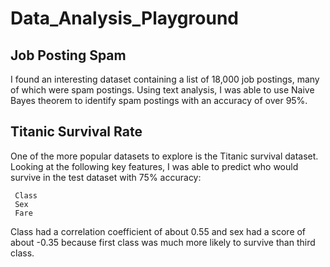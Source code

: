 # Data_Analysis_Playground

## Job Posting Spam

I found an interesting dataset containing a list of 18,000 job postings, many of which were spam postings. Using text analysis, I was able to use Naive Bayes theorem to identify spam postings with an accuracy of over 95%.

## Titanic Survival Rate

One of the more popular datasets to explore is the Titanic survival dataset. Looking at the following key features, I was able to predict who would survive in the test dataset with 75% accuracy:
  ```
   Class
   Sex
   Fare
  ```
  
Class had a correlation coefficient of about 0.55 and sex had a score of about -0.35 because first class was much more likely to survive than third class.
